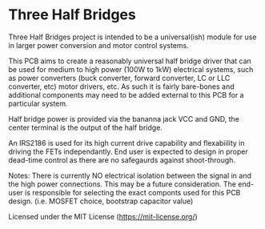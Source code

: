 # Three Half Bridges
Three Half Bridges project is intended to be a universal(ish) module for use in larger power conversion and motor control systems.

This PCB aims to create a reasonably universal half bridge driver that can be used for medium to high power (100W to 1kW) electrical systems, such as power converters (buck converter, forward converter, LC or LLC converter, etc) motor drivers, etc. As such it is fairly bare-bones and additional components may need to be added external to this PCB for a particular system.

Half bridge power is provided via the bananna jack VCC and GND, the center terminal is the output of the half bridge.

An IRS2186 is used for its high current drive capability and flexabiility in driving the FETs independantly. End user is expected to design in proper dead-time control as there are no safegaurds against shoot-through.

Notes:
There is currently NO electrical isolation between the signal in and the high power connections. This may be a future consideration.
The end-user is responsible for selecting the exact componts used for this PCB design. (i.e. MOSFET choice, bootstrap capacitor value)

Licensed under the MIT License (https://mit-license.org/)
